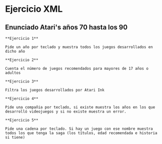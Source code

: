 # Ejercicio XML

## Enunciado Atari's años 70 hasta los 90

	**Ejercicio 1**

	Pide un año por teclado y muestra todos los juegos desarrollados en dicho año

	**Ejercicio 2**

	Cuenta el número de juegos recomendados para mayores de 17 años o adultos

	**Ejercicio 3**

	Filtra los juegos desarrollados por Atari Ink

	**Ejercicio 4**

	Pide una compañia por teclado, si existe muestra los años en los que desarrolló videojuegos y si no existe muestra un error.

	**Ejercicio 5**

	Pide una cadena por teclado. Si hay un juego con ese nombre muestra todos los que tenga la saga (los títulos, edad recomendada e historia si tiene)

